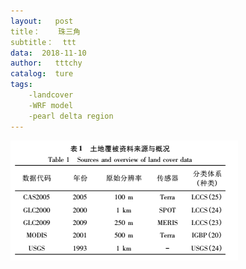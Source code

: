 ```yaml
---
layout:   post
title：    珠三角
subtitle：  ttt
data:  2018-11-10
author:   tttchy
catalog:  ture
tags:
    -landcover
    -WRF model
    -pearl delta region
---
```



![icon](https://github.com/tttchy/pictures/blob/master/landuse.png?raw=true)
